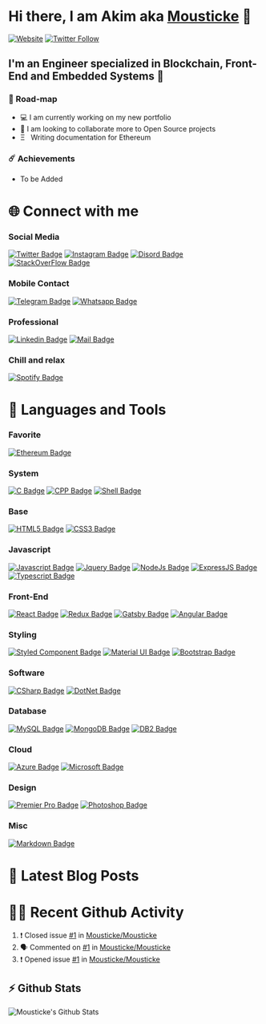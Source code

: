 # Hi there, I am Akim aka [Mousticke][website] 👋

[![Website](https://img.shields.io/website?label=Mousticke.com&style=for-the-badge&url=https%3A%2F%2Fakim.benchiha.com)](https://akim.benchiha.com)
[![Twitter Follow](https://img.shields.io/twitter/follow/Mousticke?color=1DA1F2&logo=twitter&style=for-the-badge)](https://twitter.com/intent/follow?original_referer=https%3A%2F%2Fgithub.com%2FMousticke&screen_name=Mousticke)

## I'm an Engineer specialized in Blockchain, Front-End and Embedded Systems 💼

### 📍 Road-map

- 💻 I am currently working on my new portfolio
- 👯 I am looking to collaborate more to Open Source projects
- Ξ &nbsp; Writing documentation for Ethereum

### ☄️ Achievements

- To be Added

# 🌐 Connect with me
### Social Media
[![Twitter Badge](https://img.shields.io/badge/Mousticke-1DA1F2?style=for-the-badge&logo=twitter&logoColor=white)][twitter] [![Instagram Badge](https://img.shields.io/badge/Moustick-E4405F?style=for-the-badge&logo=instagram&logoColor=white)][instagram] [![Disord Badge](https://img.shields.io/badge/Mousticke-7289DA?style=for-the-badge&logo=discord&logoColor=white)][discord] [![StackOverFlow Badge](https://img.shields.io/badge/Akim-FE7A16?style=for-the-badge&logo=stack-overflow&logoColor=white)][stack_overflow] 

### Mobile Contact 
[![Telegram Badge](https://img.shields.io/badge/Akimbch-2CA5E0?style=for-the-badge&logo=telegram&logoColor=white)]() [![Whatsapp Badge](https://img.shields.io/badge/AskMe-25D366?style=for-the-badge&logo=whatsapp&logoColor=white)]()

### Professional 
[![Linkedin Badge](https://img.shields.io/badge/Akim-0077B5?style=for-the-badge&logo=linkedin&logoColor=white)][linkedin] [![Mail Badge](https://img.shields.io/badge/Akim-D14836?style=for-the-badge&logo=gmail&logoColor=white)](mailto:akim.benchiha@gmail.com)

### Chill and relax
[![Spotify Badge](https://img.shields.io/badge/Mousticke-1ED760?&style=for-the-badge&logo=spotify&logoColor=white)][spotify]


# 💾 Languages and Tools
### Favorite
[![Ethereum Badge](https://img.shields.io/badge/Ethereum-000000?style=for-the-badge&logo=ethereum&logoColor=white)]()

### System
[![C Badge](https://img.shields.io/badge/C-00599C?style=for-the-badge&logo=c&logoColor=white)]() [![CPP Badge](https://img.shields.io/badge/C%2B%2B-00599C?style=for-the-badge&logo=c%2B%2B&logoColor=white)]() [![Shell Badge](https://img.shields.io/badge/Shell-121011?style=for-the-badge&logo=gnu-bash&logoColor=white)]()

### Base
[![HTML5 Badge](https://img.shields.io/badge/HTML5-E34F26?style=for-the-badge&logo=html5&logoColor=white)]() [![CSS3 Badge](https://img.shields.io/badge/CSS3-1572B6?style=for-the-badge&logo=css3&logoColor=white)]()

### Javascript
[![Javascript Badge](https://img.shields.io/badge/JavaScript-F7DF1E?style=for-the-badge&logo=javascript&logoColor=black)]() [![Jquery Badge](https://img.shields.io/badge/jQuery-0769AD?style=for-the-badge&logo=jquery&logoColor=white)]() [![NodeJs Badge](https://img.shields.io/badge/Node.js-43853D?style=for-the-badge&logo=node.js&logoColor=white)]() [![ExpressJS Badge](https://img.shields.io/badge/Express.js-404D59?style=for-the-badge)]() [![Typescript Badge](https://img.shields.io/badge/TypeScript-007ACC?style=for-the-badge&logo=typescript&logoColor=white)]()

### Front-End
[![React Badge](https://img.shields.io/badge/React-20232A?style=for-the-badge&logo=react&logoColor=61DAFB)]() [![Redux Badge](https://img.shields.io/badge/Redux-593D88?style=for-the-badge&logo=redux&logoColor=white)]() [![Gatsby Badge](https://img.shields.io/badge/Gatsby-663399?style=for-the-badge&logo=gatsby&logoColor=white)]() [![Angular Badge](https://img.shields.io/badge/Angular-DD0031?style=for-the-badge&logo=angular&logoColor=white)]()

### Styling
[![Styled Component Badge](https://img.shields.io/badge/styled--components-DB7093?style=for-the-badge&logo=styled-components&logoColor=white)]() [![Material UI Badge](https://img.shields.io/badge/Material--UI-0081CB?style=for-the-badge&logo=material-ui&logoColor=white)]() [![Bootstrap Badge](https://img.shields.io/badge/Bootstrap-563D7C?style=for-the-badge&logo=bootstrap&logoColor=white)]()

### Software
[![CSharp Badge](https://img.shields.io/badge/C%23-239120?style=for-the-badge&logo=c-sharp&logoColor=white)]() [![DotNet Badge](https://img.shields.io/badge/.NET-5C2D91?style=for-the-badge&logo=.net&logoColor=white)]()

### Database
[![MySQL Badge](https://img.shields.io/badge/MySQL-00000F?style=for-the-badge&logo=mysql&logoColor=white)]() [![MongoDB Badge](https://img.shields.io/badge/MongoDB-4EA94B?style=for-the-badge&logo=mongodb&logoColor=white)]() [![DB2 Badge](https://img.shields.io/badge/DB2-00000F?style=for-the-badge&logo=ibm&logoColor=white)]()

### Cloud
[![Azure Badge](https://img.shields.io/badge/Microsoft_Azure-0089D6?style=for-the-badge&logo=microsoft-azure&logoColor=white)]() [![Microsoft Badge](https://img.shields.io/badge/Microsoft-666666?style=for-the-badge&logo=microsoft&logoColor=white)]()

### Design
[![Premier Pro Badge](https://aleen42.github.io/badges/src/premiere.svg)]()
[![Photoshop Badge](https://aleen42.github.io/badges/src/photoshop.svg)]()

### Misc
[![Markdown Badge](https://img.shields.io/badge/Markdown-000000?style=for-the-badge&logo=markdown&logoColor=white)]()

# 📕 Latest Blog Posts
<!-- BLOG-POST-LIST:START -->
<!-- BLOG-POST-LIST:END -->

# 👨‍💻 Recent Github Activity
<!--START_SECTION:activity-->
1. ❗️ Closed issue [#1](https://github.com//Mousticke/Mousticke/issues/1) in [Mousticke/Mousticke](https://github.com//Mousticke/Mousticke)
2. 🗣 Commented on [#1](https://github.com//Mousticke/Mousticke/issues/1) in [Mousticke/Mousticke](https://github.com//Mousticke/Mousticke)
3. ❗️ Opened issue [#1](https://github.com//Mousticke/Mousticke/issues/1) in [Mousticke/Mousticke](https://github.com//Mousticke/Mousticke)
<!--END_SECTION:activity-->

## ⚡ Github Stats

<img align="left" alt="Mousticke's Github Stats" src="https://github-readme-stats.vercel.app/api?username=Mousticke&theme=blue-green&show_icons=true&hide_border=true" />



[website]: https://akim.benchiha.com
[twitter]: https://twitter.com/Mousticke
[instagram]: https://instagram.com/moustick_
[linkedin]: https://www.linkedin.com/in/akim-benchiha/
[discord]: https://discordapp.com/users/Mousticke#3888
[stack_overflow]: https://stackoverflow.com/users/8270034/akim-benchiha
[spotify]: https://open.spotify.com/user/1154927309?si=df9d09d44a83414c
